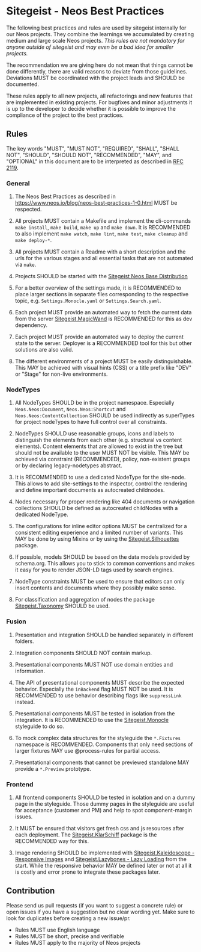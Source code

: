 # Sitegeist - Neos Best Practices

The following best practices and rules are used by sitegeist internally for our Neos projects. They combine the learnings we accumulated by creating medium and large scale Neos projects. *This rules are not mandatory for anyone outside of sitegeist and may even be a bad idea for smaller projects.*

The recommendation we are giving here do not mean that things cannot be done differently, there are valid reasons to deviate from those guidelines. Deviations MUST be coordinated with the project leads and SHOULD be documented.

These rules apply to all new projects, all refactorings and new features that are implemented in existing projects. For bugfixes and minor adjustments it is up to the developer to decide whether it is possible to improve the compliance of the project to the best practices.

## Rules 

The key words "MUST", "MUST NOT", "REQUIRED", "SHALL", "SHALL NOT", "SHOULD", "SHOULD NOT", "RECOMMENDED",  "MAY", and "OPTIONAL" in this document are to be interpreted as described in [RFC 2119](https://www.ietf.org/rfc/rfc2119.txt).

### General

1. The Neos Best Practices as described in https://www.neos.io/blog/neos-best-practices-1-0.html MUST be respected.

1. All projects MUST contain a Makefile and implement the cli-commands `make install`, `make build`, `make up` and `make down`. It is RECOMMENDED to also implement `make watch`, `make lint`, `make test`, `make cleanup` and `make deploy-*`.

1. All projects MUST contain a Readme with a short description and the urls for the various stages and all essential tasks that are not automated via `make`.

1. Projects SHOULD be started with the [Sitegeist Neos Base Distribution](https://github.com/sitegeist/sitegeist-neos-base-distribution)

1. For a better overview of the settings made, it is RECOMMENDED to place larger sections in separate files corresponding to the respective topic, e.g. `Settings.Monocle.yaml` or `Settings.Search.yaml`.

1. Each project MUST provide an automated way to fetch the current data from the server [Sitegeist.MagicWand](https://github.com/sitegeist/Sitegeist.MagicWand) is RECOMMENDED for this as dev dependency.

1. Each project MUST provide an automated way to deploy the current state to the server. Deployer is a RECOMMENDED tool for this but other solutions are also valid.

1. The different environments of a project MUST be easily distinguishable. This MAY be achieved with visual hints (CSS) or a title prefix like "DEV" or "Stage" for non-live environments.

### NodeTypes

1. All NodeTypes SHOULD be in the project namespace. Especially `Neos.Neos:Document`, `Neos.Neos:Shortcut` and `Neos.Neos:ContentCollection` SHOULD be used indirectly as superTypes for project nodeTypes to have full control over all constraints.

1. NodeTypes SHOULD use reasonable groups, icons and labels to distinguish the elements from each other (e.g. structural vs content elements). Content elements that are allowed to exist in the tree but should not be available to the user MUST NOT be visible. This MAY be achieved via constraint (RECOMMENDED), policy, non-existent groups or by declaring legacy-nodetypes abstract.

1. It is RECOMMENDED to use a dedicated NodeType for the site-node. This allows to add site-settings to the inspector, control the rendering and define important documents as autocreated childnodes.

1. Nodes necessary for proper rendering like 404 documents or navigation collections SHOULD be defined as autocreated childNodes with a dedicated NodeType.

1. The configurations for inline editor options MUST be centralized for a consistent editing experience and a limited number of variants. This MAY be done by using Mixins or by using the [Sitegeist.Silhouettes](https://github.com/sitegeist/Sitegeist.Silhouettes) package.

1. If possible, models SHOULD be based on the data models provided by schema.org. This allows you to stick to common conventions and makes it easy for you to render JSON-LD tags used by search engines.

1. NodeType constraints MUST be used to ensure that editors can only insert contents and documents where they possibly make sense.

1. For classification and aggregation of nodes the package [Sitegeist.Taxonomy](https://github.com/sitegeist/Sitegeist.Taxonomy) SHOULD be used.

### Fusion

1. Presentation and integration SHOULD be handled separately in different folders.

1. Integration components SHOULD NOT contain markup.

1. Presentational components MUST NOT use domain entities and information.

1. The API of presentational components MUST describe the expected behavior. Especially the `inBackend` flag MUST NOT be used. It is RECOMMENDED to use behavior describing flags like `suppressLink` instead.

1. Presentational components MUST be tested in isolation from the integration. It is RECOMMENDED to use the  [Sitegeist.Monocle](https://github.com/sitegeist/Sitegeist.Monocle) styleguide to do so.

1. To mock complex data structures for the styleguide the `*.Fixtures` namespace is RECOMMENDED. Components that only need sections of larger fixtures MAY use @process-rules for partial access.

1. Presentational components that cannot be previewed standalone MAY provide a `*.Preview` prototype.

### Frontend

1. All frontend components SHOULD be tested in isolation and on a dummy page in the styleguide. Those dummy pages in the styleguide are useful for acceptance (customer and PM) and help to spot component-margin issues.

1. It MUST be ensured that visitors get fresh css and js resources after each deployment. The [Sitegeist.KlarSchiff](https://github.com/sitegeist/Sitegeist.KlarSchiff) package is the RECOMMENDED way for this.

1. Image rendering SHOULD be implemented with [Sitegeist.Kaleidoscope - Responsive Images](https://github.com/sitegeist/Sitegeist.Kaleidoscope) and [Sitegeist.Lazybones - Lazy Loading](https://github.com/sitegeist/Sitegeist.Lazybones) from the start. While the responsive behavior MAY be defined later or not at all it is costly and error prone to integrate these packages later.

## Contribution

Please send us pull requests (if you want to suggest a concrete rule) or open issues if you have a suggestion but no clear wording yet. Make sure to look for duplicates before creating a new issue/pr.

- Rules MUST use English language
- Rules MUST be short, precise and verifiable
- Rules MUST apply to the majority of Neos projects
